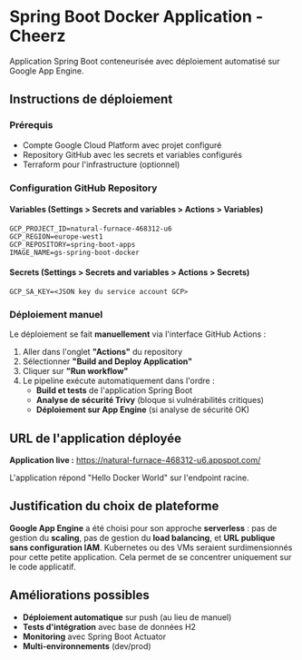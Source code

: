# Spring Boot Docker Application - Cheerz

Application Spring Boot conteneurisée avec déploiement automatisé sur Google App Engine.

## Instructions de déploiement

### Prérequis
- Compte Google Cloud Platform avec projet configuré
- Repository GitHub avec les secrets et variables configurés
- Terraform pour l'infrastructure (optionnel)

### Configuration GitHub Repository

#### Variables (Settings > Secrets and variables > Actions > Variables)
```
GCP_PROJECT_ID=natural-furnace-468312-u6
GCP_REGION=europe-west1
GCP_REPOSITORY=spring-boot-apps
IMAGE_NAME=gs-spring-boot-docker
```

#### Secrets (Settings > Secrets and variables > Actions > Secrets)
```
GCP_SA_KEY=<JSON key du service account GCP>
```

### Déploiement manuel
Le déploiement se fait **manuellement** via l'interface GitHub Actions :

1. Aller dans l'onglet **"Actions"** du repository
2. Sélectionner **"Build and Deploy Application"**
3. Cliquer sur **"Run workflow"** 
4. Le pipeline exécute automatiquement dans l'ordre :
   - **Build et tests** de l'application Spring Boot
   - **Analyse de sécurité Trivy** (bloque si vulnérabilités critiques)
   - **Déploiement sur App Engine** (si analyse de sécurité OK)

## URL de l'application déployée

**Application live :** https://natural-furnace-468312-u6.appspot.com/

L'application répond "Hello Docker World" sur l'endpoint racine.

## Justification du choix de plateforme

**Google App Engine** a été choisi pour son approche **serverless** : pas de gestion du **scaling**, pas de gestion du **load balancing**, et **URL publique sans configuration IAM**. Kubernetes ou des VMs seraient surdimensionnés pour cette petite application. Cela permet de se concentrer uniquement sur le code applicatif.

## Améliorations possibles

- **Déploiement automatique** sur push (au lieu de manuel)
- **Tests d'intégration** avec base de données H2
- **Monitoring** avec Spring Boot Actuator
- **Multi-environnements** (dev/prod)